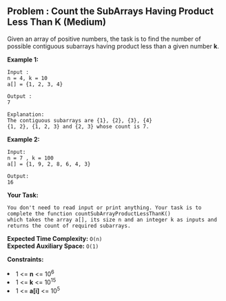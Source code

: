 ## Problem : Count the SubArrays Having Product Less Than K (Medium)
Given an array of positive numbers, the task is to find the number of possible contiguous subarrays having product less than a given number **k**.

**Example 1:**
```
Input : 
n = 4, k = 10
a[] = {1, 2, 3, 4}

Output : 
7

Explanation:
The contiguous subarrays are {1}, {2}, {3}, {4} 
{1, 2}, {1, 2, 3} and {2, 3} whose count is 7.
```

**Example 2:**
```
Input:
n = 7 , k = 100
a[] = {1, 9, 2, 8, 6, 4, 3}

Output:
16
```

**Your Task:**
```  
You don't need to read input or print anything. Your task is to complete the function countSubArrayProductLessThanK() 
which takes the array a[], its size n and an integer k as inputs and returns the count of required subarrays.
```

**Expected Time Complexity:** ```O(n)```<br>
**Expected Auxiliary Space:** ```O(1)```

**Constraints:**
<li>1 <= <b>n</b> <= 10<sup>6</sup></li>
<li>1 <= <b>k</b> <= 10<sup>15</sup></li>
<li>1 <= <b>a[i]</b> <= 10<sup>5</sup></li>
